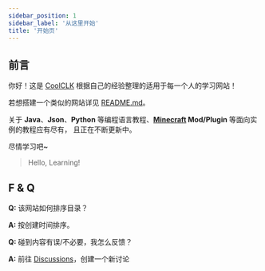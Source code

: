 ```yaml
---
sidebar_position: 1
sidebar_label: '从这里开始'
title: '开始页'
---
```


## 前言

你好！这是 [CoolCLK](https://github.com/CoolCLK/) 根据自己的经验整理的适用于每一个人的学习网站！

若想搭建一个类似的网站详见 [README.md](https://github.com/CoolCLK/tutorial/blob/main/README.md)。

关于 **Java**、**Json**、**Python** 等编程语言教程、**[Minecraft](https://www.minecraft.net) Mod/Plugin** 等面向实例的教程应有尽有， 且正在不断更新中。

尽情学习吧~

> Hello, Learning!

## F & Q

__Q:__ 该网站如何排序目录？

__A:__ 按创建时间排序。

__Q:__ 碰到内容有误/不必要，我怎么反馈？

__A:__ 前往 [Discussions](https://github.com/CoolCLK/tutorial/discussions)，创建一个新讨论